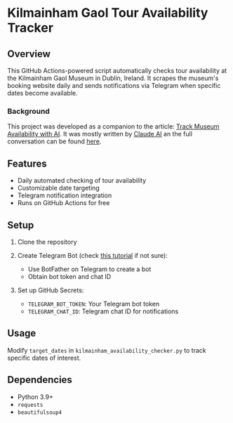 # Kilmainham Gaol Tour Availability Tracker

## Overview

This GitHub Actions-powered script automatically checks tour availability at the Kilmainham Gaol Museum in Dublin, Ireland. It scrapes the museum's booking website daily and sends notifications via Telegram when specific dates become available.

### Background

This project was developed as a companion to the article: [Track Museum Availability with AI](https://fmacedo.com/posts/track-museum-availability-with-ai). It was mostly written by [Claude AI](https://claude.ai/) an the full conversation can be found [here](./conversation.md).

## Features

- Daily automated checking of tour availability
- Customizable date targeting
- Telegram notification integration
- Runs on GitHub Actions for free

## Setup

1. Clone the repository
2. Create Telegram Bot (check [this tutorial](https://gist.github.com/nafiesl/4ad622f344cd1dc3bb1ecbe468ff9f8a?permalink_comment_id=5181872) if not sure):
   - Use BotFather on Telegram to create a bot
   - Obtain bot token and chat ID


3. Set up GitHub Secrets:
   - `TELEGRAM_BOT_TOKEN`: Your Telegram bot token
   - `TELEGRAM_CHAT_ID`: Telegram chat ID for notifications

## Usage

Modify `target_dates` in `kilmainham_availability_checker.py` to track specific dates of interest.

## Dependencies

- Python 3.9+
- `requests`
- `beautifulsoup4`

